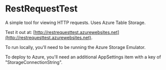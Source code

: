 RestRequestTest
===============

A simple tool for viewing HTTP requests. Uses Azure Table Storage.

Test it out at: [http://restrequesttest.azurewebsites.net](http://restrequesttest.azurewebsites.net).

To run locally, you'll need to be running the Azure Storage Emulator.

To deploy to Azure, you'll need an additional AppSettings item with a key of "StorageConnectionString".